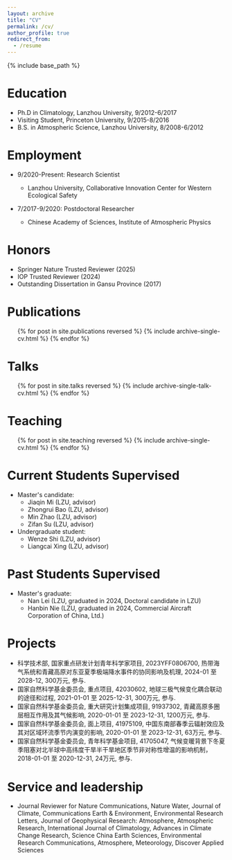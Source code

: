 ```yaml
---
layout: archive
title: "CV"
permalink: /cv/
author_profile: true
redirect_from:
  - /resume
---
```


{% include base_path %}


Education
======
* Ph.D in Climatology, Lanzhou University, 9/2012-6/2017
* Visiting Student, Princeton University, 9/2015-8/2016
* B.S. in Atmospheric Science, Lanzhou University, 8/2008-6/2012

Employment
======
* 9/2020-Present: Research Scientist
  * Lanzhou University, Collaborative Innovation Center for Western Ecological Safety

* 7/2017-9/2020: Postdoctoral Researcher
  * Chinese Academy of Sciences, Institute of Atmospheric Physics
  
Honors
======
* Springer Nature Trusted Reviewer (2025)
* IOP Trusted Reviewer (2024)
* Outstanding Dissertation in Gansu Province (2017)

Publications
======
  <ul>{% for post in site.publications reversed %}
    {% include archive-single-cv.html %}
  {% endfor %}</ul>
  
Talks
======
  <ul>{% for post in site.talks reversed %}
    {% include archive-single-talk-cv.html  %}
  {% endfor %}</ul>
  
Teaching
======
  <ul>{% for post in site.teaching reversed %}
    {% include archive-single-cv.html %}
  {% endfor %}</ul>

Current Students Supervised
======
* Master's candidate:
  * Jiaqin Mi (LZU, advisor)
  * Zhongrui Bao (LZU, advisor)
  * Min Zhao (LZU, advisor)
  * Zifan Su (LZU, advisor)
* Undergraduate student:
  * Wenze Shi (LZU, advisor)
  * Liangcai Xing (LZU, advisor)

Past Students Supervised
======
* Master's graduate:
  * Nan Lei (LZU, graduated in 2024, Doctoral candidate in LZU)
  * Hanbin Nie (LZU, graduated in 2024, Commercial Aircraft Corporation of China, Ltd.)

Projects
======
* 科学技术部, 国家重点研发计划青年科学家项目, 2023YFF0806700, 热带海气系统和青藏高原对东亚夏季极端降水事件的协同影响及机理, 2024-01 至 2028-12, 300万元, 参与.
* 国家自然科学基金委员会, 重点项目, 42030602, 地球三极气候变化耦合联动的途径和过程, 2021-01-01 至 2025-12-31, 300万元, 参与.
* 国家自然科学基金委员会, 重大研究计划集成项目, 91937302, 青藏高原多圈层相互作用及其气候影响, 2020-01-01 至 2023-12-31, 1200万元, 参与.
* 国家自然科学基金委员会, 面上项目, 41975109, 中国东南部春季云辐射效应及其对区域环流季节内演变的影响, 2020-01-01 至 2023-12-31, 63万元, 参与.
* 国家自然科学基金委员会, 青年科学基金项目, 41705047, 气候变暖背景下冬夏季阻塞对北半球中高纬度干旱半干旱地区季节非对称性增温的影响机制，2018-01-01 至 2020-12-31, 24万元, 参与.


Service and leadership
======
* Journal Reviewer for Nature Communications, Nature Water, Journal of Climate, Communications Earth & Environment, Environmental Research Letters, Journal of Geophysical Research: Atmosphere, Atmospheric Research, International Journal of Climatology, Advances in Climate Change Research, Science China Earth Sciences, Environmental Research Communications, Atmosphere, Meteorology, Discover Applied Sciences 
